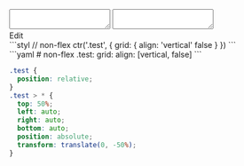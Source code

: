 <div data-size="250" class="code-cont" data-example="vertical-B">
    <div class="code">
        <div class="code-wrap">
            <textarea id="stylus"></textarea>
            <textarea id="css"></textarea>
            <div class="edit-code">
                <span>Edit</span>
            </div>
        </div>
    </div>
</div>


<div data-size="250" data-examples="stylus"></div>
```styl
// non-flex
ctr('.test', {
  grid: {
    align: 'vertical' false
  }
})
```

<div data-size="250" data-examples="yaml"></div>
```yaml
# non-flex
.test:
  grid:
    align: [vertical, false]
```

```css
.test {
  position: relative;
}
.test > * {
  top: 50%;
  left: auto;
  right: auto;
  bottom: auto;
  position: absolute;
  transform: translate(0, -50%);
}
```
<div class="cf"></div>
